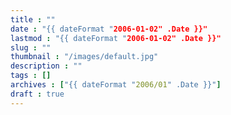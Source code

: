 ```yaml
---
title : ""
date : "{{ dateFormat "2006-01-02" .Date }}"
lastmod : "{{ dateFormat "2006-01-02" .Date }}"
slug : "" 
thumbnail : "/images/default.jpg"
description : ""
tags : []
archives : ["{{ dateFormat "2006/01" .Date }}"]
draft : true
---
```

